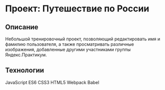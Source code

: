 # Проект: Путешествие по России

## Описание

Небольшой тренировочный проект, позволяющий редактировать имя и фамилию пользователя, а также просматривать различные изображения, добавленные другими участниками группы Яндекс.Практикум.

## Технологии
JavaScript ES6
CSS3
HTML5
Webpack
Babel

